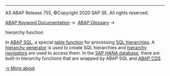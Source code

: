   

* * *

AS ABAP Release 755, ©Copyright 2020 SAP SE. All rights reserved.

[ABAP Keyword Documentation](javascript:call_link\('abenabap.htm'\)) →  [ABAP Glossary](javascript:call_link\('abenabap_glossary.htm'\)) → 

hierarchy function

In [ABAP SQL](javascript:call_link\('abenabap_sql_glosry.htm'\) "Glossary Entry"), a special [table function](javascript:call_link\('abentable_function_glosry.htm'\) "Glossary Entry") for processing [SQL hierarchies](javascript:call_link\('abensql_hierarchy_glosry.htm'\) "Glossary Entry"). A [hierarchy generator](javascript:call_link\('abenhierarchy_generator_glosry.htm'\) "Glossary Entry") is used to create SQL hierarchies and [hierarchy navigators](javascript:call_link\('abenhierarchy_navigator_glosry.htm'\) "Glossary Entry") are used to access them. In the [SAP HANA database](javascript:call_link\('abenhana_database_glosry.htm'\) "Glossary Entry"), there are built-in hierarchy functions that are wrapped by ABAP SQL and [ABAP CDS](javascript:call_link\('abenabap_cds_glosry.htm'\) "Glossary Entry").

[→ More about](javascript:call_link\('abenselect_hierarchy_data.htm'\))